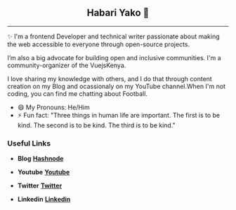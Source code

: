 <div align="center">
  <h2>Habari Yako 👋</h2>
  </div>

---
✨ I'm a frontend Developer and technical writer passionate about making the web accessible to everyone through open-source projects. 

I’m also a big advocate for building open and inclusive communities. I'm a community-organizer of the VuejsKenya.

I love sharing my knowledge with others, and I do that through content creation on my Blog and ocassionaly on my YouTube channel.When I'm not coding, you can find me chatting about Football.

- 😄 My Pronouns: He/Him   
- ⚡ Fun fact: "Three things in human life are important. The first is to be kind. The second is to be kind. The third is to be kind."


### Useful Links

-  **Blog**            **[Hashnode](https://amjohnphilip.hashnode.dev/)**

-  **Youtube**         **[Youtube](https://www.youtube.com/channel/UCNCzNrpq0fHxFqQYCmbwAcA?view_as=subscriber)**

-  **Twitter**         **[Twitter](https://twitter.com/amjohnphilip)**

-  **Linkedin**        **[Linkedin](https://www.linkedin.com/in/amjohnphilip/)**



